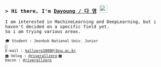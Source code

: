 ### <samp>&gt; Hi there, I'm <a href="https://riverallzero.github.io" target="_blank">Dayoung / 다 영</a> <img src="https://media.giphy.com/media/hvRJCLFzcasrR4ia7z/giphy.gif" width="25"> </samp>

<samp>I am interested in MachineLearning and DeepLearning, but i haven't decided on a specific field yet.<br>
So i am trying various areas.</samp>

<code>🎓 Student : Jeonbuk National Univ. Junior</code><br>
<code>📮 E-mail : [kallzero1008@jbnu.ac.kr](kallzero1008@jbnu.ac.kr)</code><br>
<code>🆅 Velog : [@riverallzero](https://velog.io/@riverallzero)</code>
<code>🅳 Dacon : [@riverallzero](https://dacon.io/myprofile/452547/home)</code>
